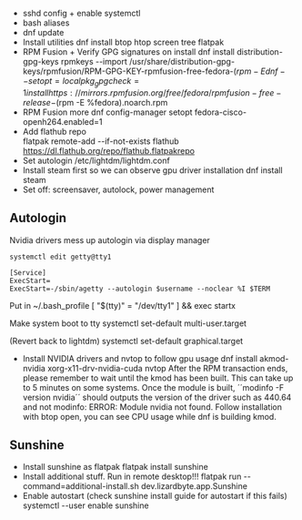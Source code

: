 - sshd config + enable systemctl
- bash aliases
- dnf update
- Install utilities
	dnf install btop htop screen tree flatpak
- RPM Fusion + Verify GPG signatures on install
	dnf install distribution-gpg-keys
	rpmkeys --import /usr/share/distribution-gpg-keys/rpmfusion/RPM-GPG-KEY-rpmfusion-free-fedora-$(rpm -E %fedora)
	dnf --setopt=localpkg_gpgcheck=1 install https://mirrors.rpmfusion.org/free/fedora/rpmfusion-free-release-$(rpm -E %fedora).noarch.rpm 
- RPM Fusion more
	dnf config-manager setopt fedora-cisco-openh264.enabled=1
- Add flathub repo	
	flatpak remote-add --if-not-exists flathub https://dl.flathub.org/repo/flathub.flatpakrepo
- Set autologin /etc/lightdm/lightdm.conf
- Install steam first so we can observe gpu driver installation
	dnf install steam
- Set off: screensaver, autolock, power management



## Autologin
Nvidia drivers mess up autologin via display manager

	systemctl edit getty@tty1

	[Service]
	ExecStart=
	ExecStart=-/sbin/agetty --autologin $username --noclear %I $TERM

Put in ~/.bash_profile
	[ "$(tty)" = "/dev/tty1" ] && exec startx

Make system boot to tty
	systemctl set-default multi-user.target

(Revert back to lightdm)
	systemctl set-default graphical.target



- Install NVIDIA drivers and nvtop to follow gpu usage
	dnf install akmod-nvidia xorg-x11-drv-nvidia-cuda nvtop
After the RPM transaction ends, please remember to wait until the kmod has been built. This can take up to 5 minutes on some systems.
Once the module is built, ´´modinfo -F version nvidia´´ should outputs the version of the driver such as 440.64 and not modinfo: ERROR: Module nvidia not found. 
Follow installation with btop open, you can see CPU usage while dnf is building kmod.

## Sunshine
- Install sunshine as flatpak
	flatpak install sunshine
- Install additional stuff. Run in remote desktop!!!
	flatpak run --command=additional-install.sh dev.lizardbyte.app.Sunshine
- Enable autostart (check sunshine install guide for autostart if this fails)
	systemctl --user enable sunshine

